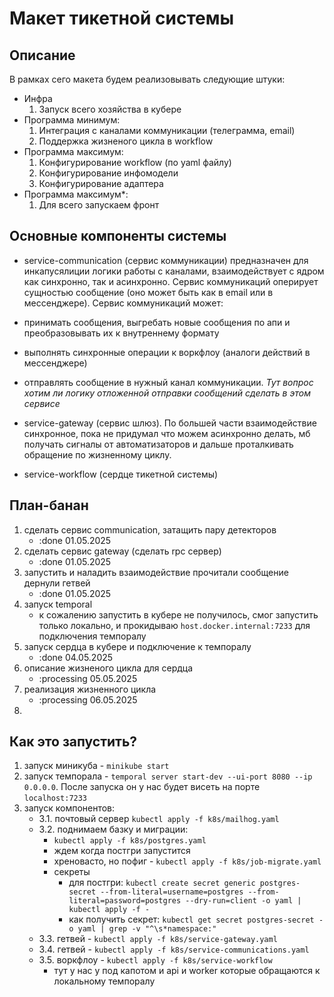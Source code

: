 # Макет тикетной системы

## Описание

В рамках сего макета будем реализовывать следующие штуки:
- Инфра
    1. Запуск всего хозяйства в кубере
- Программа минимум:
    1. Интеграция с каналами коммуникации (телеграмма, email)
    2. Поддержка жизненого цикла в workflow
- Программа максимум: 
    1. Конфигурирование workflow (по yaml файлу)
    2. Конфигурирование инфомодели 
    3. Конфигурирование адаптера
- Программа максимум*:
    1. Для всего запускаем фронт

## Основные компоненты системы

- service-communication (сервис коммуникации) предназначен для инкапусялиции логики работы с каналами, взаимодействует с ядром как синхронно, так и асинхронно. Сервис коммуникаций оперирует сущностью сообщение (оно может быть как в email или в мессенджере). Сервис коммуникаций может:
- принимать сообщения, выгребать новые сообщения по апи и преобразовывать их к внутреннему формату
- выполнять синхронные операции к воркфлоу (аналоги действий в мессенджере)
- отправлять сообщение в нужный канал коммуникации.
*Тут вопрос хотим ли логику отложенной отправки сообщений сделать в этом сервисе*

- service-gateway (сервис шлюз). По большей части взаимодействие синхронное, пока не придумал что можем асинхронно делать, мб получать сигналы от автоматизаторов и дальше проталкивать обращение по жизненному циклу.

- service-workflow (сердце тикетной системы)

## План-банан

1. сделать сервис communication, затащить пару детекторов
    - :done 01.05.2025
2. сделать сервис gateway (сделать rpc сервер)
    - :done 01.05.2025
3. запустить и наладить взаимодействие прочитали сообщение дернули гетвей
    - :done 01.05.2025
4. запуск temporal
    - к сожалению запустить в кубере не получилось, смог запустить только локально, и прокидываю `host.docker.internal:7233` для подключения темпоралу
5. запуск сердца в кубере и подключение к темпоралу 
    - :done 04.05.2025
6. описание жизненого цикла для сердца
    - :processing 05.05.2025
7. реализация жизненного цикла
    - :processing 06.05.2025
8. 


## Как это запустить?

1. запуск миникуба -  `minikube start`
2. запуск темпорала - `temporal server start-dev --ui-port 8080 --ip 0.0.0.0`. После запуска он у нас будет висеть на порте `localhost:7233` 
3. запуск компонентов:
    - 3.1. почтовый сервер `kubectl apply -f k8s/mailhog.yaml`
    - 3.2. поднимаем базку и миграции: 
        - `kubectl apply -f k8s/postgres.yaml`
        - ждем когда постгри запустится
        - хреновасто, но пофиг - `kubectl apply -f k8s/job-migrate.yaml`
        - секреты 
            - для постгри: `kubectl create secret generic postgres-secret --from-literal=username=postgres --from-literal=password=postgres --dry-run=client -o yaml | kubectl apply -f -`
            - как получить секрет: `kubectl get secret postgres-secret -o yaml | grep -v "^\s*namespace:"`
    - 3.3. гетвей - `kubectl apply -f k8s/service-gateway.yaml`
    - 3.4. гетвей - `kubectl apply -f k8s/service-communications.yaml`
    - 3.5. воркфлоу -  `kubectl apply -f k8s/service-workflow`
        - тут у нас у под капотом и api и worker которые обращаются к локальному темпоралу
